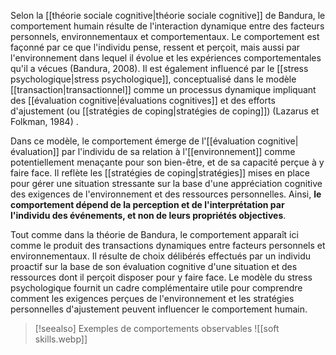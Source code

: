 Selon la [[théorie sociale cognitive|théorie sociale cognitive]] de Bandura, le comportement humain résulte de l'interaction dynamique entre des facteurs personnels, environnementaux et comportementaux. Le comportement est façonné par ce que l'individu pense, ressent et perçoit, mais aussi par l'environnement dans lequel il évolue et les expériences comportementales qu'il a vécues (Bandura, 2008). Il est également influencé par le [[stress psychologique|stress psychologique]], conceptualisé dans le modèle [[transaction|transactionnel]] comme un processus dynamique impliquant des [[évaluation cognitive|évaluations cognitives]] et des efforts d'ajustement (ou [[stratégies de coping|stratégies de coping]]) (Lazarus et Folkman, 1984) .

Dans ce modèle, le comportement émerge de l'[[évaluation cognitive|évaluation]] par l'individu de sa relation à l'[[environnement]] comme potentiellement menaçante pour son bien-être, et de sa capacité perçue à y faire face. Il reflète les [[stratégies de coping|stratégies]] mises en place pour gérer une situation stressante sur la base d'une appréciation cognitive des exigences de l'environnement et des ressources personnelles. Ainsi, **le comportement dépend de la perception et de l'interprétation par l'individu des événements, et non de leurs propriétés objectives**.

Tout comme dans la théorie de Bandura, le comportement apparaît ici comme le produit des transactions dynamiques entre facteurs personnels et environnementaux. Il résulte de choix délibérés effectués par un individu proactif sur la base de son évaluation cognitive d'une situation et des ressources dont il perçoit disposer pour y faire face. Le modèle du stress psychologique fournit un cadre complémentaire utile pour comprendre comment les exigences perçues de l'environnement et les stratégies personnelles d'ajustement peuvent influencer le comportement humain. 

>[!seealso] Exemples de comportements observables
>![[soft skills.webp]]

